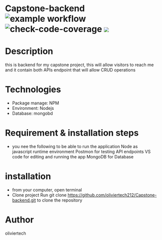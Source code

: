 
# Capstone-backend  ![example workflow](https://github.com/oliviertech212/Capstone-backend/actions/workflows/node.js.yml/badge.svg)  ![check-code-coverage](https://img.shields.io/badge/code--coverage-89.25%25-green) <a href="https://codeclimate.com/github/oliviertech212/Capstone-backend/maintainability"><img src="https://api.codeclimate.com/v1/badges/a70317034a946ad08f5d/maintainability" /></a>

# Description

this is backend for my capstone project, this will allow visitors to reach me and
it contain both APIs endpoint that will allow CRUD operations

# Technologies

- Package manage: NPM
- Environment: Nodejs
- Database: mongobd

# Requirement & installation steps

- you nee the following to be able to run the application
  Node as javascript runtime environment
  Postmon for testing API endpoints
  VS code for editing and running the app
  MongoDB for Database

# installation

- from your computer, open terminal
- Clone project
  Run git clone https://github.com/oliviertech212/Capstone-backend.git to clone the repository

# Author

oliviertech

